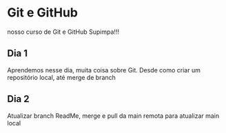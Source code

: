 # Git e GitHub

nosso curso de Git e GitHub Supimpa!!!


## Dia 1

Aprendemos nesse dia, muita coisa sobre Git.
Desde como criar um repositório local, até merge de branch

## Dia 2

Atualizar branch ReadMe, merge e pull da main remota para atualizar main local